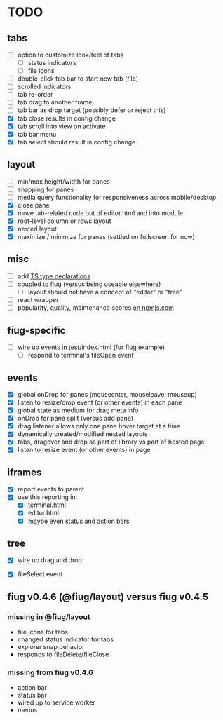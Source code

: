 # TODO

## tabs
- [ ] option to customize look/feel of tabs
	- [ ] status indicators
	- [ ] file icons
- [ ] double-click tab bar to start new tab (file)
- [ ] scrolled indicators
- [ ] tab re-order
- [ ] tab drag to another frame
- [ ] tab bar as drop target (possibly defer or reject this)
- [X] tab close results in config change
- [X] tab scroll into view on activate
- [X] tab bar menu
- [X] tab select should result in config change

## layout
- [ ] min/max height/width for panes
- [ ] snapping for panes
- [ ] media query functionality for responsiveness across mobile/desktop
- [X] close pane
- [X] move tab-related code out of editor.html and into module
- [X] root-level column or rows layout
- [X] nested layout
- [X] maximize / minimize for panes (settled on fullscreen for now)

## misc
- [ ] add [TS type declarations](https://www.typescriptlang.org/docs/handbook/declaration-files/publishing.html#including-declarations-in-your-npm-package)
- [ ] coupled to fiug (versus being useable elsewhere)
	- [ ] layout should not have a concept of "editor" or "tree"
- [ ] react wrapper
- [ ] popularity, quality, maintenance scores [on npmjs.com](https://stackoverflow.com/questions/49866588/how-npmjs-com-calculates-the-code-quality)

## fiug-specific
- [ ] wire up events in test/index.html (for fiug example)
	- [ ] respond to terminal's fileOpen event

## events
- [X] global onDrop for panes (mouseenter, mouseleave, mouseup)
- [X] listen to resize/drop event (or other events) in each pane
- [X] global state as medium for drag meta info
- [X] onDrop for pane split (versus add pane)
- [X] drag listener allows only one pane hover target at a time
- [X] dynamically created/modified nested layouts
- [X] tabs, dragover and drop as part of library vs part of hosted page
- [X] listen to resize event (or other events) in page

## iframes
- [X] report events to parent
- [X] use this reporting in:
	- [X] terminal.html
	- [X] editor.html
	- [X] maybe even status and action bars

## tree
- [X] wire up drag and drop
- [X] fileSelect event


## fiug v0.4.6 (@fiug/layout) versus fiug v0.4.5

### missing in @fiug/layout
- file icons for tabs
- changed status indicator for tabs
- explorer snap behavior
- responds to fileDelete/fileClose

### missing from fiug v0.4.6
- action bar
- status bar
- wired up to service worker
- menus
